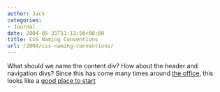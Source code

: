 ```yaml
---
author: Jack
categories:
- Journal
date: 2004-05-31T11:13:56+00:00
title: CSS Naming Conventions
url: /2004/css-naming-conventions/
---
```


What should we name the content div? How about the header and navigation divs? Since this has come many times around [the office][1], this looks like a [good place to start][2]

 [1]: http://www.fusionary.com
 [2]: http://www.stuffandnonsense.co.uk/archives/whats_in_a_name.html